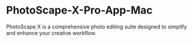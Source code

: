 # PhotoScape-X-Pro-App-Mac
PhotoScape X is a comprehensive photo editing suite designed to simplify and enhance your creative workflow.
